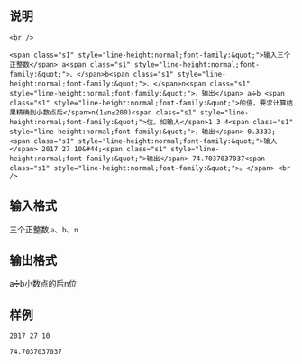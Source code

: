 <h2>说明</h2>

<p class="p1" style="font-size:14px;font-family:&quot;">
	<br />
</p>
<p class="p1" style="font-size:14px;font-family:&quot;">
	<span class="s1" style="line-height:normal;font-family:&quot;">输入三个正整数</span> a<span class="s1" style="line-height:normal;font-family:&quot;">、</span>b<span class="s1" style="line-height:normal;font-family:&quot;">、</span>n<span class="s1" style="line-height:normal;font-family:&quot;">，输出</span> a➗b <span class="s1" style="line-height:normal;font-family:&quot;">的值，要求计算结果精确到小数点后</span>n(1≤n≤200)<span class="s1" style="line-height:normal;font-family:&quot;">位。如输人</span>1 3 4<span class="s1" style="line-height:normal;font-family:&quot;">，输出</span> 0.3333;<span class="s1" style="line-height:normal;font-family:&quot;">输人</span> 2017 27 10&#44;<span class="s1" style="line-height:normal;font-family:&quot;">输出</span> 74.7037037037<span class="s1" style="line-height:normal;font-family:&quot;">。</span> <br />
</p>
<h2>输入格式</h2>

<span class="s1" style="font-family:&quot;font-size:14px;line-height:normal;">三个正整数</span><span style="font-family:&quot;font-size:14px;">&nbsp;a</span><span class="s1" style="font-family:&quot;font-size:14px;line-height:normal;">、</span><span style="font-family:&quot;font-size:14px;">b</span><span class="s1" style="font-family:&quot;font-size:14px;line-height:normal;">、</span><span style="font-family:&quot;font-size:14px;">n</span>
<h2>输出格式</h2>

a➗b小数点的后n位
<h2>样例</h2>
<pre><code class="language-input1">2017 27 10</code></pre><pre><code class="language-output1">74.7037037037</code></pre>
